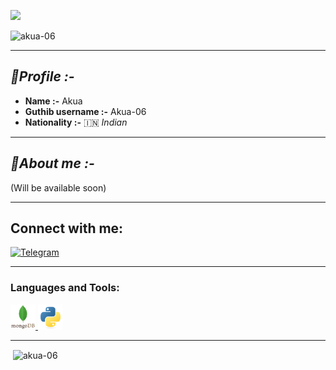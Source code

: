 <a href="https://github.com/Akua-06"><kbd><img src="https://files.catbox.moe/k0wx4k.jpg"/></kbd></a>



<p align="left"> <img src="https://komarev.com/ghpvc/?username=akua-06&label=Profile%20Counter&color=000000&style=plastic" alt="akua-06" /> </p>

---
## ***👤Profile :-***
- **Name :-** Akua
- **Guthib username :-** Akua-06
- **Nationality :-** 🇮🇳 *Indian*

---
## ***🪪About me :-***  
  (Will be available soon) 

---
<h2 align="left">Connect with me:</h2>

[![Telegram](https://img.shields.io/badge/Telegram-blue.svg?logo=Telegram&logoColor=white)](https://oxidane_06/t.me) 

---

<h3 align="left">Languages and Tools:</h3>
<p align="centre"> <a href="https://www.mongodb.com/" target="_blank" rel="noreferrer"> <img src="https://raw.githubusercontent.com/devicons/devicon/master/icons/mongodb/mongodb-original-wordmark.svg" alt="mongodb" width="40" height="40"/> </a> <a href="https://www.python.org" target="_blank" rel="noreferrer"> <img src="https://raw.githubusercontent.com/devicons/devicon/master/icons/python/python-original.svg" alt="python" width="40" height="40"/> </a> </p>

---
<p>&nbsp;<img align="center" src="https://github-readme-stats.vercel.app/api?username=akua-06&show_icons=true&theme=dark&title_color=ffffff&text_color=ffffff&rank_icon=github&locale=en" alt="akua-06" /></p>

<!---
Akua-06/Akua-06 is a ✨ special ✨ repository because its `README.md` (this file) appears on your GitHub profile.
You can click the Preview link to take a look at your changes.
--->
